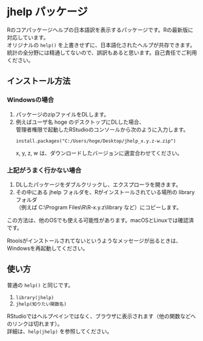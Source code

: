 # jhelp パッケージ
Rのコアパッケージヘルプの日本語訳を表示するパッケージです。Rの最新版に対応しています。  
オリジナルの `help()` を上書きせずに、日本語化されたヘルプが共存できます。  
統計の全分野には精通してないので、誤訳もあると思います。自己責任でご利用ください。
## インストール方法
### Windowsの場合
1. パッケージのzipファイルをDLします。
2. 例えばユーザ名 hoge のデスクトップにDLした場合、  
   管理者権限で起動したRStudioのコンソールから次のように入力します。
   ```
   install.packages("C:/Users/hoge/Desktop/jhelp_x.y.z-w.zip")
   ```
   x, y, z, w は、ダウンロードしたバージョンに適宜合わせてください。
### 上記がうまく行かない場合
1. DLしたパッケージをダブルクリックし、エクスプローラを開きます。
2. その中にある jhelp フォルダを、Rがインストールされている場所の library フォルダ  
   （例えば C:\Program Files\R\R-x.y.z\library など）にコピーします。

この方法は、他のOSでも使える可能性があります。macOSとLinuxでは確認済です。

Rtoolsがインストールされてないというようなメッセージが出るときは、Windowsを再起動してください。
## 使い方
普通の `help()` と同じです。
1. `library(jhelp)`
2. `jhelp(知りたい関数名)`

RStudioではヘルプペインではなく、ブラウザに表示されます（他の関数などへのリンクは切れます）。  
詳細は、`help(jhelp)` を参照してください。
